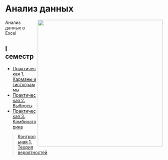 # Анализ данных

<img src="https://github.com/Cat-in-box/Financial-University/blob/png/git%20ad.png" align="right" width=400 height=406/>

Анализ данных в Excel

## I семестр
* [Практическая 1. Карманы и гистограммы](https://github.com/Cat-in-box/Financial-University/blob/master/2%20%D0%BA%D1%83%D1%80%D1%81/%D0%90%D0%BD%D0%B0%D0%BB%D0%B8%D0%B7%20%D0%B4%D0%B0%D0%BD%D0%BD%D1%8B%D1%85/Lab%201.xlsx)
* [Практическая 2. Выбросы](https://github.com/Cat-in-box/Financial-University/blob/master/2%20%D0%BA%D1%83%D1%80%D1%81/%D0%90%D0%BD%D0%B0%D0%BB%D0%B8%D0%B7%20%D0%B4%D0%B0%D0%BD%D0%BD%D1%8B%D1%85/Lab%202%20%D0%90%D0%BD%D0%B0%D0%BB%D0%B8%D0%B7%20%D0%B4%D0%B0%D0%BD%D0%BD%D1%8B%D1%85.xlsx)
* [Практическая 3. Комбинаторика](https://github.com/Cat-in-box/Financial-University/blob/master/2%20%D0%BA%D1%83%D1%80%D1%81/%D0%90%D0%BD%D0%B0%D0%BB%D0%B8%D0%B7%20%D0%B4%D0%B0%D0%BD%D0%BD%D1%8B%D1%85/Lab%203%20%D0%9A%D0%BE%D0%BC%D0%B1%D0%B8%D0%BD%D0%B0%D1%82%D0%BE%D1%80%D0%B8%D0%BA%D0%B0.xlsx)
> [Контрольная 1. Теория вероятностей](https://github.com/Cat-in-box/Financial-University/blob/master/2%20%D0%BA%D1%83%D1%80%D1%81/%D0%90%D0%BD%D0%B0%D0%BB%D0%B8%D0%B7%20%D0%B4%D0%B0%D0%BD%D0%BD%D1%8B%D1%85/%D0%9A%D0%BE%D0%BD%D1%82%D1%80%D0%BE%D0%BB%D1%8C%D0%BD%D0%B0%D1%8F%201.xlsx)
